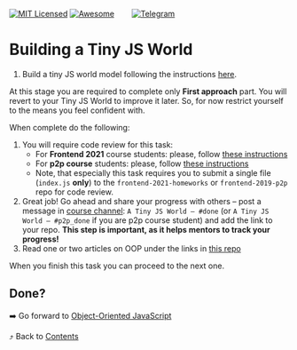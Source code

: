 [![MIT Licensed][icon-mit]][license]
[![Awesome][icon-awesome]][awesome]
&nbsp;&nbsp;&nbsp;&nbsp;&nbsp;&nbsp;
[![Telegram][icon-chat]][chat]

# Building a Tiny JS World

1. Build a tiny JS world model following the instructions
   [here](https://github.com/OleksiyRudenko/a-tiny-JS-world).

At this stage you are required to complete only **First approach** part.
You will revert to your Tiny JS World to improve it later.
So, for now restrict yourself to the means you feel confident with.

When complete do the following:
1. You will require code review for this task:
   - For **Frontend 2021** course students: please, follow [these instructions](https://github.com/kottans/frontend-2021-homeworks/blob/master/README.md)
   - For **p2p course** students: please, follow [these instructions](https://github.com/kottans/frontend-2019-p2p/blob/master/CONTRIBUTING.md)
   - Note, that especially this task requires you to submit
   a single file (`index.js` **only**) to the
   `frontend-2021-homeworks` or `frontend-2019-p2p` repo for code review.
1. Great job! Go ahead and share your progress with others –
   post a message in [course channel][chat]:
   `A Tiny JS World — #done` (or `A Tiny JS World — #p2p_done` if you are p2p course student) and add the link to your repo. **This step is important, as it helps mentors to track your progress!**
1. Read one or two articles on OOP under the links in
   [this repo](https://github.com/OleksiyRudenko/a-tiny-JS-world/blob/master/README.md#learn-on-your-own)

When you finish this task you can proceed to the next one.

## Done?

➡️ Go forward to [Object-Oriented JavaScript](js-oop.md)

⤴️ Back to [Contents](../contents.md)

[icon-chat]: https://img.shields.io/badge/chat-on%20telegram-blue.svg
[icon-mit]: https://img.shields.io/badge/license-MIT-blue.svg
[icon-awesome]: https://cdn.rawgit.com/sindresorhus/awesome/d7305f38d29fed78fa85652e3a63e154dd8e8829/media/badge.svg

[license]: https://github.com/Kottans/web/blob/master/LICENSE.md
[awesome]: https://github.com/sindresorhus/awesome#front-end-development
[chat]: https://t.me/joinchat/CX8EF1JmLm9IM6J6oy2U7Q
